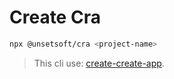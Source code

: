 # Create Cra

```bash
npx @unsetsoft/cra <project-name>
```

> This cli use: [create-create-app](https://github.com/uetchy/create-create-app).
